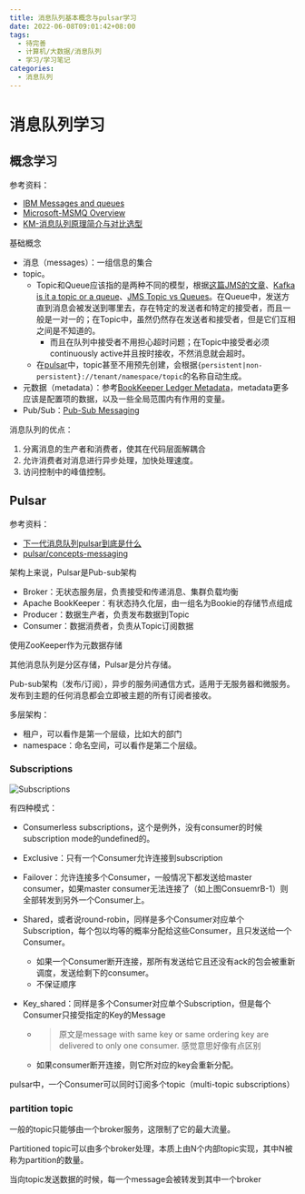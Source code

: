 ```yaml
---
title: 消息队列基本概念与pulsar学习
date: 2022-06-08T09:01:42+08:00
tags:
  - 待完善
  - 计算机/大数据/消息队列
  - 学习/学习笔记
categories:
  - 消息队列
---
```



# 消息队列学习

## 概念学习

参考资料：

* [IBM Messages and queues](https://www.ibm.com/docs/en/ibm-mq/9.0?topic=queuing-messages-queues)
* [Microsoft-MSMQ Overview](https://docs.microsoft.com/en-us/previous-versions/windows/desktop/msmq/ms703216(v=vs.85))
* [KM-消息队列原理简介与对比选型](https://yourpassword/group/1642/articles/show/449542?kmref=search&from_page=1&no=1)



基础概念

* 消息（messages）：一组信息的集合
* topic。
  * Topic和Queue应该指的是两种不同的模型，根据[这篇JMS的文章](http://www.differencebetween.net/technology/internet/difference-between-queue-and-topic/)、[Kafka is it a topic or a queue](https://abhishek1987.medium.com/kafka-is-it-a-topic-or-a-queue-30c85386afd6)、[JMS Topic vs Queues](https://stackoverflow.com/questions/5576415/jms-topic-vs-queues)。在Queue中，发送方直到消息会被发送到哪里去，存在特定的发送者和特定的接受者，而且一般是一对一的；在Topic中，虽然仍然存在发送者和接受者，但是它们互相之间是不知道的。
    * 而且在队列中接受者不用担心超时问题；在Topic中接受者必须continuously active并且按时接收，不然消息就会超时。
  * 在[pulsar](https://pulsar.apache.org/docs/en/concepts-messaging/#topics)中，topic甚至不用预先创建，会根据`{persistent|non-persistent}://tenant/namespace/topic`的名称自动生成。
* 元数据（metadata）：参考[BookKeeper Ledger Metadata](https://pulsar.apache.org/docs/en/cookbooks-bookkeepermetadata/)，metadata更多应该是配置项的数据，以及一些全局范围内有作用的变量。
* Pub/Sub：[Pub-Sub Messaging](https://aws.amazon.com/pub-sub-messaging/?nc1=h_ls)



消息队列的优点：

1. 分离消息的生产者和消费者，使其在代码层面解耦合
2. 允许消费者对消息进行异步处理，加快处理速度。
3. 访问控制中的峰值控制。

## Pulsar

参考资料：

* [下一代消息队列pulsar到底是什么](https://juejin.cn/post/6918967598432387085)
* [pulsar/concepts-messaging](https://pulsar.apache.org/docs/en/concepts-messaging/)

架构上来说，Pulsar是Pub-sub架构

* Broker：无状态服务层，负责接受和传递消息、集群负载均衡
* Apache BookKeeper：有状态持久化层，由一组名为Bookie的存储节点组成
* Producer：数据生产者，负责发布数据到Topic
* Consumer：数据消费者，负责从Topic订阅数据

使用ZooKeeper作为元数据存储



其他消息队列是分区存储，Pulsar是分片存储。



Pub-sub架构（发布/订阅），异步的服务间通信方式，适用于无服务器和微服务。发布到主题的任何消息都会立即被主题的所有订阅者接收。



多层架构：

* 租户，可以看作是第一个层级，比如大的部门
* namespace：命名空间，可以看作是第二个层级。



### Subscriptions

![Subscriptions](https://pulsar.apache.org/docs/assets/pulsar-subscription-modes.png)

有四种模式：

* Consumerless subscriptions，这个是例外，没有consumer的时候subscription mode的undefined的。

* Exclusive：只有一个Consumer允许连接到subscription

* Failover：允许连接多个Consumer，一般情况下都发送给master consumer，如果master consumer无法连接了（如上图ConsuemrB-1）则全部转发到另外一个Consumer上。

* Shared，或者说round-robin，同样是多个Consumer对应单个Subscription，每个包以均等的概率分配给这些Consumer，且只发送给一个Consumer。

  * 如果一个Consumer断开连接，那所有发送给它且还没有ack的包会被重新调度，发送给剩下的consumer。
  * 不保证顺序

* Key_shared：同样是多个Consumer对应单个Subscription，但是每个Consumer只接受指定的Key的Message

  * > 原文是message with same key or same ordering key are delivered to only one consumer. 感觉意思好像有点区别

  * 如果consumer断开连接，则它所对应的key会重新分配。



pulsar中，一个Consumer可以同时订阅多个topic（multi-topic subscriptions）



### partition topic

一般的topic只能够由一个broker服务，这限制了它的最大流量。

Partitioned topic可以由多个broker处理，本质上由N个内部topic实现，其中N被称为partition的数量。

当向topic发送数据的时候，每一个message会被转发到其中一个broker